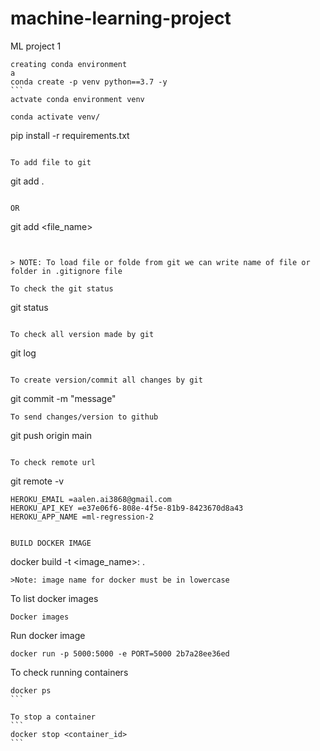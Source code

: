 # machine-learning-project
 ML project 1


````
creating conda environment
a
conda create -p venv python==3.7 -y
```
actvate conda environment venv

conda activate venv/

````

pip install -r requirements.txt
```

To add file to git
```
git add .
```

OR
```
git add  <file_name>
```


> NOTE: To load file or folde from git we can write name of file or folder in .gitignore file

To check the git status 
```
git status
```

To check all version made by git 
```
git log
```

To create version/commit all changes by git
```
git commit -m "message"
```
To send changes/version to github
```
git push origin main
```

To check remote url
```
git remote -v
```
HEROKU_EMAIL =aalen.ai3868@gmail.com
HEROKU_API_KEY =e37e06f6-808e-4f5e-81b9-8423670d8a43
HEROKU_APP_NAME =ml-regression-2


BUILD DOCKER IMAGE
```
docker build -t <image_name>:<tagname> .
```
>Note: image name for docker must be in lowercase
```


To list docker images
```
Docker images
````

Run docker image
```
docker run -p 5000:5000 -e PORT=5000 2b7a28ee36ed
```


To check running containers
````
docker ps
```

To stop a container
```
docker stop <container_id>
```